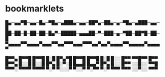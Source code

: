 # bookmarklets

█▄─▄▄▀█─▄▄─█▄─▀█▄─▄███▄─▄▄─██▀▄─██▄─▄─▀█▄─▄███─▄▄─█
██─██─█─██─██─█▄▀─█████─▄▄▄██─▀─███─▄─▀██─██▀█─██─█
▀▄▄▄▄▀▀▄▄▄▄▀▄▄▄▀▀▄▄▀▀▀▄▄▄▀▀▀▄▄▀▄▄▀▄▄▄▄▀▀▄▄▄▄▄▀▄▄▄▄▀

█▀▀▄ █▀▀█ █▀▀█ █░█ █▀▄▀█ █▀▀█ █▀▀█ █░█ █░░ █▀▀ ▀▀█▀▀ █▀▀ 
█▀▀▄ █░░█ █░░█ █▀▄ █░▀░█ █▄▄█ █▄▄▀ █▀▄ █░░ █▀▀ ░░█░░ ▀▀█ 
▀▀▀░ ▀▀▀▀ ▀▀▀▀ ▀░▀ ▀░░░▀ ▀░░▀ ▀░▀▀ ▀░▀ ▀▀▀ ▀▀▀ ░░▀░░ ▀▀▀
